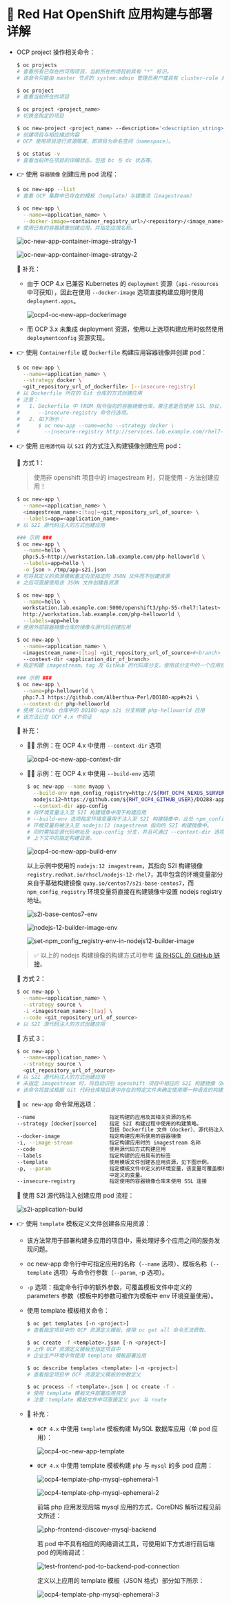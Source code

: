 # 🚀 Red Hat OpenShift 应用构建与部署详解

- OCP project 操作相关命令：
  
  ```bash
  $ oc projects
  # 查看所有已存在的可用项目，当前所在的项目前具有 "*" 标识。
  # 该命令只能由 master 节点的 system:admin 管理员用户或具有 cluster-role 角色的用户执行。
  
  $ oc project
  # 查看当前所在的项目
  
  $ oc project <project_name>
  # 切换至指定的项目
  
  $ oc new-project <project_name> --description='<description_string>'
  # 创建项目与相应描述内容
  # OCP 使用项目进行资源隔离，即项目为命名空间（namespace）。
  
  $ oc status -v
  # 查看当前所在项目的详细状态，包括 bc 与 dc 状态等。
  ```

- 👉 使用 `容器镜像` 创建应用 pod 流程：
  
  ```bash
  $ oc new-app --list
  # 查看 OCP 集群中已存在的模板（template）与镜像流（imagestream）
  
  $ oc new-app \
    --name=<application_name> \
    --docker-image=<container_registry_url>/<repository>/<image_name>:[tag]
  # 使用已有的容器镜像创建应用，并指定应用名称。
  ```
  
  ![oc-new-app-container-image-stratgy-1](images/oc-new-app-container-image-stratgy-1.jpg)
  
  ![oc-new-app-container-image-stratgy-2](images/oc-new-app-container-image-stratgy-2.jpg)
  
  💎 补充：
  
  - 由于 OCP 4.x 已兼容 Kubernetes 的 `deployment` 资源（`api-resources` 中可获知），因此在使用 `--docker-image` 选项直接构建应用时使用 `deployment.apps`。

    ![ocp4-oc-new-app-dockerimage](images/ocp4-oc-new-app-dockerimage.jpg)
  
  - 而 OCP 3.x 未集成 deployment 资源，使用以上选项构建应用时依然使用 `deploymentconfig` 资源实现。

- 👉 使用 `Containerfile` 或 `Dockerfile` 构建应用容器镜像并创建 pod：
  
  ```bash
  $ oc new-app \
    --name=<application_name> \
    --strategy docker \
    <git_repository_url_of_dockerfile> [--insecure-registry]
  # 以 Dockerfile 所在的 Git 仓库的方式创建应用
  # 注意：
  #   1. Dockerfile 中 FROM 指令指向的容器镜像仓库，需注意是否使用 SSL 协议，即是否使用
  #      --insecure-registry 命令行选项。
  #   2. 如下所示：
  #      $ oc new-app --name=echo --strategy docker \
  #        --insecure-registry http://services.lab.example.com/rhel7-echo
  ```

- 👉 使用 `应用源代码` 以 `S2I` 的方式注入构建镜像创建应用 pod：
  
  📌 方式 1：
  
  > 使用非 openshift 项目中的 imagestream 时，只能使用 `~` 方法创建应用！
  
  ```bash
  $ oc new-app \
    --name=<application_name> \
    <imagestream_name>:[tag]~<git_repository_url_of_source> \
    --labels=app=<application_name>
  # 以 S2I 源代码注入的方式创建应用
  
  ### 示例 ###
  $ oc new-app \
    --name=hello \
    php:5.5~http://workstation.lab.example.com/php-helloworld \
    --labels=app=hello \
    -o json > /tmp/app-s2i.json
  # 可将其定义的资源模板重定向至指定的 JSON 文件而不创建资源
  # 之后可直接使用该 JSON 文件创建各资源
  
  $ oc new-app \
    --name=hello \
    workstation.lab.example.com:5000/openshift3/php-55-rhel7:latest~
    http://workstation.lab.example.com/php-helloworld \
    --labels=app=hello
  # 使用外部容器镜像仓库的镜像与源代码创建应用
  
  $ oc new-app \
    --name=<application_name> \
    <imagestream_name>:[tag] <git_repository_url_of_source>#<branch>
    --context-dir <application_dir_of_branch>
  # 指定构建 imagestream、tag 及 GitHub 的代码库分支，使用该分支中的一个应用目录进行构建。
  
  ### 示例 ###
  $ oc new-app \
    --name=php-helloworld \
    php:7.3 https://github.com/Alberthua-Perl/DO180-app#s2i \
    --context-dir php-helloworld
  # 使用 GitHub 仓库中的 DO180-app s2i 分支构建 php-helloworld 应用
  # 该方法已在 OCP 4.x 中验证
  ```
  
  💎 补充：
  
  - 👨‍💻 示例：在 OCP 4.x 中使用 `--context-dir` 选项

    ![ocp4-oc-new-app-context-dir](images/ocp4-oc-new-app-context-dir.jpg)
  
  - 👨‍💻 示例：在 OCP 4.x 中使用 `--build-env` 选项

    ```bash
    $ oc new-app --name myapp \
      --build-env npm_config_registry=http://${RHT_OCP4_NEXUS_SERVER}/repository/nodejs \
      nodejs:12~https://github.com/${RHT_OCP4_GITHUB_USER}/DO288-apps#app-config \
      --context-dir app-config
    # 将环境变量注入至 S2I 构建镜像中用于构建应用
    # --build-env 选项指定环境变量用于注入至 S2I 构建镜像中，此处 npm_config_registry
    # 环境变量将被注入至 nodejs:12 imagestream 指向的 S2I 构建镜像中。
    # 同时需指定源代码地址及 app-config 分支，并且可通过 --context-dir 选项指定源代码目录
    # 上下文中的指定构建目录。 
    ```

    ![ocp4-oc-new-app-build-env](images/ocp4-oc-new-app-build-env.jpg)

    以上示例中使用的 `nodejs:12 imagestream`，其指向 S2I 构建镜像 `registry.redhat.io/rhscl/nodejs-12-rhel7`，其中包含的环境变量部分来自于基础构建镜像 `quay.io/centos7/s2i-base-centos7`，而 `npm_config_registry` 环境变量将直接在构建镜像中设置 nodejs registry 地址。

    ![s2i-base-centos7-env](images/s2i-base-centos7-env.jpg)

    ![nodejs-12-builder-image-env](images/nodejs-12-builder-image-env.jpg)

    ![set-npm_config_registry-env-in-nodejs12-builder-image](images/set-npm_config_registry-env-in-nodejs12-builder-image.jpg)
  
  > ✅ 以上的 nodejs 构建镜像的构建方式可参考 [该 RHSCL 的 GitHub 链接](https://github.com/sclorg/s2i-nodejs-container/tree/master/12)。
  
  📌 方式 2：
  
  ```bash
  $ oc new-app \
    --name=<application_name> \
    --strategy source \
    -i <imagestream_name>:[tag] \
    --code <git_repository_url_of_source> 
  # 以 S2I 源代码注入的方式创建应用
  ```
  
  📌 方式 3：
  
  ```bash
  $ oc new-app \
    --name=<application_name> \
    --strategy source \
    <git_repository_url_of_source> 
  # 以 S2I 源代码注入的方式创建应用
  # 未指定 imagestream 时，将自动识别 openshift 项目中相应的 S2I 构建镜像（builder image）。 
  # 该命令将尝试根据 Git 代码仓库根目录中存在的特定文件来确定使用哪一种语言的构建镜像。
  ```
  
  📌 `oc new-app` 命令常用选项：
  
  ```bash
  --name                        指定构建的应用及其相关资源的名称
  --strategy [docker|source]    指定 S2I 构建过程中使用的构建策略，
                                包括 Dockerfile 文件（docker）、源代码注入（source）。
  --docker-image                指定构建应用所使用的容器镜像    
  -i, --image-stream            指定构建应用时的 imagestream 名称
  --code                        使用源代码方式构建应用
  --labels                      指定构建的应用具有的标签
  --template                    使用模板文件创建各应用资源，见下图示例。
  -p, --param                   指定模板文件中定义的环境变量，该变量可覆盖模板文件
                                中定义的变量。
  --insecure-registry           指定使用的容器镜像仓库未使用 SSL 连接
  ```
  
  📌 使用 S2I 源代码注入创建应用 pod 流程：
  
  ![s2i-application-build](images/s2i-application-build.jpg)

- 👉 使用 `template` 模板定义文件创建各应用资源：
  - 该方法常用于部署构建多应用的项目中，需处理好多个应用之间的服务发现问题。
  - oc new-app 命令行中可指定应用的名称（`--name` 选项）、模板名称（`--template` 选项）与命令行参数（`--param`, -p 选项）。
  - `-p` 选项：指定命令行中的额外参数，可覆盖模板文件中定义的 parameters 参数（模板中的参数可被作为模板中 env 环境变量使用）。
  - 使用 template 模板相关命令：

    ```bash
    $ oc get templates [-n <project>]
    # 查看指定项目中的 OCP 资源定义模板，使用 oc get all 命令无法获取。
    
    $ oc create -f <template>.json [-n <project>]
    # 上传 OCP 资源定义模板至指定项目中
    # 企业生产环境中常使用 template 模板部署应用
    
    $ oc describe templates <template> [-n <project>] 
    # 查看指定项目中 OCP 资源定义模板的参数定义
    
    $ oc process -f <template>.json | oc create -f -
    # 使用 template 模板文件部署应用资源
    # 注意：template 模板文件中可直接定义 pvc 与 route
    ```
  
  - 💎 补充：
    - `OCP 4.x` 中使用 `template` 模板构建 MySQL 数据库应用（单 pod 应用）：

      ![ocp4-oc-new-app-template](images/ocp4-oc-new-app-template.jpg)

    - `OCP 4.x` 中使用 template 模板构建 `php` 与 `mysql` 的多 pod 应用：

      ![ocp4-template-php-mysql-ephemeral-1](images/ocp4-template-php-mysql-ephemeral-1.jpg)

      ![ocp4-template-php-mysql-ephemeral-2](images/ocp4-template-php-mysql-ephemeral-2.jpg)

      前端 php 应用发现后端 mysql 应用的方式，CoreDNS 解析过程见前文所述：

      ![php-frontend-discover-mysql-backend](images/php-frontend-discover-mysql-backend.jpg)

      若 pod 中不具有相应的网络调试工具，可使用如下方式进行前后端 pod 的网络调试：

      ![test-frontend-pod-to-backend-pod-connection](images/test-frontend-pod-to-backend-pod-connection.jpg)

      定义以上应用的 template 模板（JSON 格式）部分如下所示：

      ![ocp4-template-php-mysql-ephemeral-3](images/ocp4-template-php-mysql-ephemeral-3.jpg)
